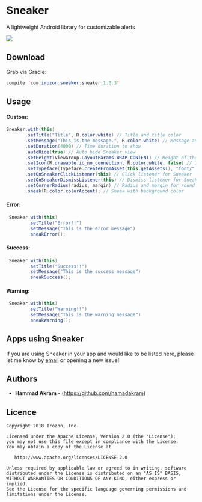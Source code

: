 # Sneaker
A lightweight Android library for customizable alerts

![](https://github.com/Hamadakram/Sneaker/blob/master/art/Sneaker.png?raw=true)
## Download
Grab via Gradle:
```java
compile 'com.irozon.sneaker:sneaker:1.0.3'
```
## Usage
#### Custom:
```java
Sneaker.with(this)
       .setTitle("Title", R.color.white) // Title and title color
       .setMessage("This is the message.", R.color.white) // Message and message color
       .setDuration(4000) // Time duration to show
       .autoHide(true) // Auto hide Sneaker view
       .setHeight(ViewGroup.LayoutParams.WRAP_CONTENT) // Height of the Sneaker layout
       .setIcon(R.drawable.ic_no_connection, R.color.white, false) // Icon, icon tint color and circular icon view
       .setTypeface(Typeface.createFromAsset(this.getAssets(), "font/" + fontName)); // Custom font for title and message
       .setOnSneakerClickListener(this) // Click listener for Sneaker
       .setOnSneakerDismissListener(this) // Dismiss listener for Sneaker. - Version 1.0.2
       .setCornerRadius(radius, margin) // Radius and margin for round corner Sneaker. - Version 1.0.2
       .sneak(R.color.colorAccent); // Sneak with background color
```
#### Error:
```java
 Sneaker.with(this)
        .setTitle("Error!!")
        .setMessage("This is the error message")
        .sneakError();
```
#### Success:
```java
 Sneaker.with(this)
        .setTitle("Success!!")
        .setMessage("This is the success message")
        .sneakSuccess();
```
#### Warning:
```java
 Sneaker.with(this)
        .setTitle("Warning!!")
        .setMessage("This is the warning message")
        .sneakWarning();
```

## Apps using Sneaker
If you are using Sneaker in your app and would like to be listed here, please let me know by [email](mailto:hamadakram91@gmail.com) or opening a new issue!

## Authors

* **Hammad Akram** - (https://github.com/hamadakram)

## Licence
```
Copyright 2018 Irozon, Inc.

Licensed under the Apache License, Version 2.0 (the "License");
you may not use this file except in compliance with the License.
You may obtain a copy of the License at

   http://www.apache.org/licenses/LICENSE-2.0

Unless required by applicable law or agreed to in writing, software
distributed under the License is distributed on an "AS IS" BASIS,
WITHOUT WARRANTIES OR CONDITIONS OF ANY KIND, either express or implied.
See the License for the specific language governing permissions and
limitations under the License.
```
